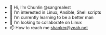 - 👋 Hi, I’m Chunlin @sangrealest
- 👀 I’m interested in Linux, Ansible, Shell scripts
- 🌱 I’m currently learning to be a better man
- 💞️ I’m looking to collaborate on Linux
- 📫 How to reach me shanker@yeah.net

<!---
sangrealest/sangrealest is a ✨ special ✨ repository because its `README.md` (this file) appears on your GitHub profile.
You can click the Preview link to take a look at your changes.
--->
